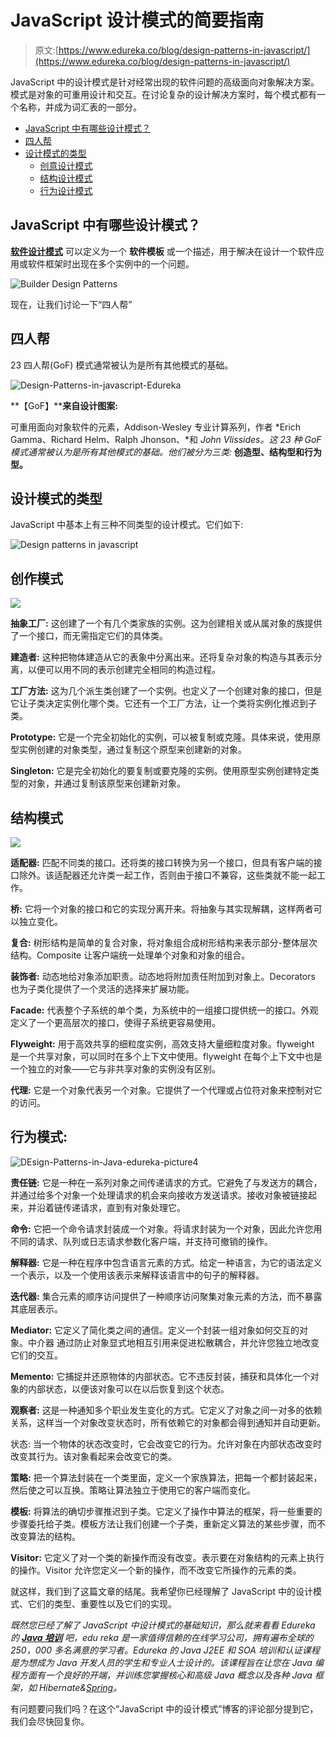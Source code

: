 # JavaScript 设计模式的简要指南

> 原文:[https://www.edureka.co/blog/design-patterns-in-javascript/](https://www.edureka.co/blog/design-patterns-in-javascript/)

JavaScript 中的[](https://www.edureka.co/java-j2ee-training-course)设计模式是针对经常出现的软件问题的高级面向对象解决方案。模式是对象的可重用设计和交互。在讨论复杂的设计解决方案时，每个模式都有一个名称，并成为词汇表的一部分。

*   [JavaScript 中有哪些设计模式？](#what)
*   [四人帮](#gang)
*   [设计模式的类型](#types)
    *   [创意设计模式](#create)
    *   [结构设计模式](#structure)
    *   [行为设计模式](#behave)

## **JavaScript 中有哪些设计模式？**

[**软件设计模式**](https://www.edureka.co/blog/java-design-patterns/) 可以定义为一个 **软件模板** 或一个描述，用于解决在设计一个软件应用或软件框架时出现在多个实例中的一个问题。

![Builder Design Patterns](../Images/53f4258d12ba894fc517a1b6d17b82c5.png)

现在，让我们讨论一下“四人帮”

## **四人帮**

23 四人帮(GoF) 模式通常被认为是所有其他模式的基础。

![Design-Patterns-in-javascript-Edureka](../Images/ed9c57d10f954eec81c4c0219e2eceba.png)

**【GoF】****来自设计图案:**

可重用面向对象软件的元素，Addison-Wesley 专业计算系列，作者 *Erich Gamma、Richard Helm、Ralph Jhonson、*和 *John Vlissides。这 23 种 GoF 模式通常被认为是所有其他模式的基础。他们被分为三类:* **创造型、结构型和行为型。**

## **设计模式的类型**

JavaScript 中基本上有三种不同类型的设计模式。它们如下:

![Design patterns in javascript](../Images/8e375ee83051b3f2ea1ee7257631c291.png)

## **创作模式**

![](../Images/ff88e69eb25f80044c0027319e9945fe.png)

**抽象工厂:** 这创建了一个有几个类家族的实例。这为创建相关或从属对象的族提供了一个接口，而无需指定它们的具体类。

**建造者:** 这种把物体建造从它的表象中分离出来。还将复杂对象的构造与其表示分离，以便可以用不同的表示创建完全相同的构造过程。

**工厂方法:** 这为几个派生类创建了一个实例。也定义了一个创建对象的接口，但是它让子类决定实例化哪个类。它还有一个工厂方法，让一个类将实例化推迟到子类。

**Prototype:** 它是一个完全初始化的实例，可以被复制或克隆。具体来说，使用原型实例创建的对象类型，通过复制这个原型来创建新的对象。

**Singleton:** 它是完全初始化的要复制或要克隆的实例。使用原型实例创建特定类型的对象，并通过复制该原型来创建新对象。

## **结构模式**

![](../Images/0f0c84beebb4cce2b9e7fd88ee2a6389.png)

**适配器:** 匹配不同类的接口。还将类的接口转换为另一个接口，但具有客户端的接口除外。该适配器还允许类一起工作，否则由于接口不兼容，这些类就不能一起工作。

**桥:** 它将一个对象的接口和它的实现分离开来。将抽象与其实现解耦，这样两者可以独立变化。

**复合:** 树形结构是简单的复合对象，将对象组合成树形结构来表示部分-整体层次结构。Composite 让客户端统一处理单个对象和对象的组合。

**装饰者:** 动态地给对象添加职责。动态地将附加责任附加到对象上。Decorators 也为子类化提供了一个灵活的选择来扩展功能。

**Facade:** 代表整个子系统的单个类，为系统中的一组接口提供统一的接口。外观定义了一个更高层次的接口，使得子系统更容易使用。

**Flyweight:** 用于高效共享的细粒度实例，高效支持大量细粒度对象。flyweight 是一个共享对象，可以同时在多个上下文中使用。flyweight 在每个上下文中也是一个独立的对象——它与非共享对象的实例没有区别。

**代理:** 它是一个对象代表另一个对象。它提供了一个代理或占位符对象来控制对它的访问。

## **行为模式:**

![DEsign-Patterns-in-Java-edureka-picture4](../Images/c97645104b9d26ac7e958964aee02fd4.png)

**责任链:** 它是一种在一系列对象之间传递请求的方式。它避免了与发送方的耦合，并通过给多个对象一个处理请求的机会来向接收方发送请求。接收对象被链接起来，并沿着链传递请求，直到有对象处理它。

**命令:** 它把一个命令请求封装成一个对象。将请求封装为一个对象，因此允许您用不同的请求、队列或日志请求参数化客户端，并支持可撤销的操作。

**解释器:** 它是一种在程序中包含语言元素的方式。给定一种语言，为它的语法定义一个表示，以及一个使用该表示来解释该语言中的句子的解释器。

**迭代器:** 集合元素的顺序访问提供了一种顺序访问聚集对象元素的方法，而不暴露其底层表示。

**Mediator:** 它定义了简化类之间的通信。定义一个封装一组对象如何交互的对象。中介器 通过防止对象显式地相互引用来促进松散耦合，并允许您独立地改变它们的交互。

**Memento:** 它捕捉并还原物体的内部状态。它不违反封装，捕获和具体化一个对象的内部状态，以便该对象可以在以后恢复到这个状态。

**观察者:** 这是一种通知多个职业发生变化的方式。它定义了对象之间一对多的依赖关系，这样当一个对象改变状态时，所有依赖它的对象都会得到通知并自动更新。

状态: 当一个物体的状态改变时，它会改变它的行为。允许对象在内部状态改变时改变其行为。该对象看起来会改变它的类。

**策略:** 把一个算法封装在一个类里面，定义一个家族算法，把每一个都封装起来，然后使之可以互换。策略让算法独立于使用它的客户端而变化。

**模板:** 将算法的确切步骤推迟到子类。它定义了操作中算法的框架，将一些重要的步骤委托给子类。模板方法让我们创建一个子类，重新定义算法的某些步骤，而不改变算法的结构。

**Visitor:** 它定义了对一个类的新操作而没有改变。表示要在对象结构的元素上执行的操作。Visitor 允许您定义一个新的操作，而不改变它所操作的元素的类。

就这样，我们到了这篇文章的结尾。我希望你已经理解了 JavaScript 中的设计模式、它们的类型、重要性以及它们的实现。

*既然您已经了解了 JavaScript 中设计模式的基础知识，那么就来看看 Edureka 的  [**Java 培训**](https://www.edureka.co/java-j2ee-soa-training)* *吧，edu reka 是一家值得信赖的在线学习公司，拥有遍布全球的 250，000 多名满意的学习者。Edureka 的 Java J2EE 和 SOA 培训和认证课程是为想成为 Java 开发人员的学生和专业人士设计的。该课程旨在让您在 Java 编程方面有一个良好的开端，并训练您掌握核心和高级 Java 概念以及各种 Java 框架，如 Hibernate&[Spring](https://spring.io/projects/spring-framework)。*

有问题要问我们吗？在这个“JavaScript 中的设计模式”博客的评论部分提到它，我们会尽快回复你。